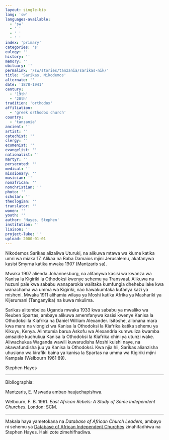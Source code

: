 ```yaml
---
layout: single-bio
lang: 'sw'
languages-available:
  - 'sw'
  - ' '
  - ' '
  - ' '
index: 'primary'
categories: 's'
eulogy: ''
history: ''
memory: ''
obituary: ''
permalink: '/sw/stories/tanzania/sarikas-nik/'
title: 'Sarikas, Nikodemos'
alternate: ''
date: '1878-1941'
century:
  - '19th'
  - '20th'
tradition: 'orthodox'
affiliation:
  - 'greek orthodox church'
country:
  - 'tanzania'
ancient: ''
artist: ''
catechist: ''
clergy: ''
ecumenist: ''
evangelist: ''
nationalist: ''
martyr: ''
persecuted: ''
medical: ''
missionary: ''
musician: ''
nonafrican: ''
nonchristian: ''
photo: ''
scholar: ''
theologian: ''
translator: ''
women: ''
youth: ''
author: 'Hayes, Stephen'
institution: ''
liaison: ''
project-luke: ''
upload: 2000-01-01
---
```



Nikodemos Sarikas alizaliwa Uturuki, na alikuwa mtawa wa kiume katika umri wa miaka 17. Alikaa na Baba Damaios mjini Jerusalemu, akafanywa kasisi Smyrna katika mwaka 1907 (Mantzaris sa).

Mwaka 1907 alienda Johannesburg, na alifanywa kasisi wa kwanza wa Kanisa la Kigiriki la Othodoksi kwenye sehemu ya Transvaal. Alikuwa na huzuni pale kwa sababu wanaparokia walitaka kumfungia dhehebu lake kwa wanachama wa umma wa Kigiriki, nao hawakumtaka kufanya kazi ya misheni. Mwaka 1911 alihamia wilaya ya Moshi katika Afrika ya Mashariki ya Kijerumani (Tanganyika) na kuwa mkulima.

Sarikas alitembelea Uganda mwaka 1933 kwa sababu ya mwaliko wa Reuben Spartas, ambaye alikuwa amemfanywa kasisi kwenye Kanisa la Othodoksi la Kiafrika na Daniel William Alexander. Isitoshe, alionana mara kwa mara na viongizi wa Kanisa la Othodoksi la Kiafrika katika sehemu ya Kikuyu, Kenya. Alimtumia barua Askofu wa Alexandria kumwuliza kwamba amsaidie kuchukua Kanisa la Othodoksi la Kiafrika chini ya utunzi wake. Aliwachukua Waganda wawili kuwarudisha Moshi kuishi naye, na akawafundisha juu ya Kanisa la Othodoksi.  Kwa njia hii, Sarikas alianzisha uhusiano wa kirafiki baina ya kanisa la Spartas na umma wa Kigiriki mjini Kampala (Welbourn 1961:89).

Stephen Hayes

---

Bibliographia:

Mantzaris, E. Mswada ambao haujachapishwa.

Welbourn, F. B. 1961. *East African Rebels: A Study of Some Independent Churches*. London: SCM.

---

Makala haya yametokana na *Database of African Church Leaders*, ambayo ni sehemu ya [Database of African Independent Churches](http://www.geocities.com/missionalia/aicdb.htm) zinahifadhiwa na Stephen Hayes. Haki zote zimehifhadiwa.